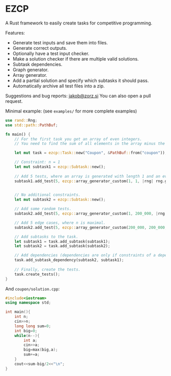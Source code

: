 # EZCP
A Rust framework to easily create tasks for competitive programming.

Features:
- Generate test inputs and save them into files.
- Generate correct outputs.
- Optionally have a test input checker.
- Make a solution checker if there are multiple valid solutions.
- Subtask dependencies.
- Graph generator.
- Array generator.
- Add a partial solution and specify which subtasks it should pass.
- Automatically archive all test files into a zip.

Suggestions and bug reports: jakob@zorz.si
You can also open a pull request.

Minimal example: (see `examples/` for more complete examples)
```rust
use rand::Rng;
use std::path::PathBuf;

fn main() {
    // For the first task you get an array of even integers. 
    // You need to find the sum of all elements in the array minus the half of the maximum element.

    let mut task = ezcp::Task::new("Coupon", &PathBuf::from("coupon"));

    // Constraint: n = 1
    let mut subtask1 = ezcp::Subtask::new();
    
    // Add 5 tests, where an array is generated with length 1 and an even value between 0 and 1_000_000_000 (inclusive).
    subtask1.add_test(5, ezcp::array_generator_custom(1, 1, |rng| rng.gen_range(0..=500_000_000) * 2));
    

    // No additional constraints.
    let mut subtask2 = ezcp::Subtask::new();

    // Add some random tests.
    subtask2.add_test(5, ezcp::array_generator_custom(1, 200_000, |rng| rng.gen_range(0..=500_000_000) * 2));

    // Add 5 edge cases, where n is maximal.
    subtask2.add_test(5, ezcp::array_generator_custom(200_000, 200_000, |rng| rng.gen_range(0..=500_000_000) * 2));

    // Add subtasks to the task.
    let subtask1 = task.add_subtask(subtask1);
    let subtask2 = task.add_subtask(subtask2);

    // Add dependencies (dependencies are only if constraints of a dependency are a subset of constraints of a subtask).
    task.add_subtask_dependency(subtask2, subtask1);
    
    // Finally, create the tests.
    task.create_tests();
}
```

And `coupon/solution.cpp`:
```cpp
#include<iostream>
using namespace std;

int main(){
    int n;
    cin>>n;
    long long sum=0;
    int big=0;
    while(n--){
        int a;
        cin>>a;
        big=max(big,a);
        sum+=a;
    }
    cout<<sum-big/2<<"\n";
}
```
